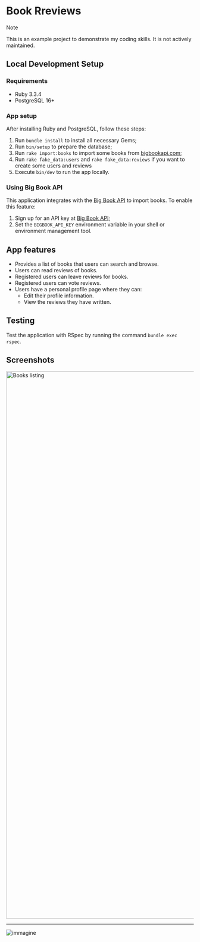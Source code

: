 # Book Rreviews

> [!NOTE]
> This is an example project to demonstrate my coding skills. It is not actively maintained.

## Local Development Setup

### Requirements

* Ruby 3.3.4
* PostgreSQL 16+

### App setup

After installing Ruby and PostgreSQL, follow these steps:

1. Run `bundle install` to install all necessary Gems;
2. Run `bin/setup` to prepare the database;
3. Run `rake import:books` to import some books from [bigbookapi.com](https://bigbookapi.com/);
4. Run `rake fake_data:users` and `rake fake_data:reviews` if you want to create some users and reviews
5. Execute `bin/dev` to run the app locally.

### Using Big Book API

This application integrates with the [Big Book API](https://bigbookapi.com/) to import books. To enable this feature:

1. Sign up for an API key at [Big Book API](https://bigbookapi.com/);
2. Set the `BIGBOOK_API_KEY` environment variable in your shell or environment management tool.

## App features

* Provides a list of books that users can search and browse.
* Users can read reviews of books.
* Registered users can leave reviews for books.
* Registered users can vote reviews.
* Users have a personal profile page where they can:
  * Edit their profile information.
  * View the reviews they have written.

## Testing

Test the application with RSpec by running the command `bundle exec rspec`.

## Screenshots

<img width="1470" alt="Books listing" src="https://github.com/user-attachments/assets/4be75fff-aa09-41a2-b82c-766f39455312">

---

![immagine](https://github.com/user-attachments/assets/920ce6e9-a595-4a40-8b43-1ab3e40d2c57)
